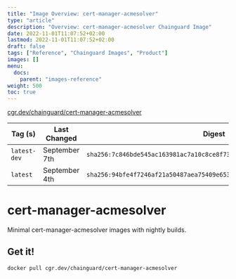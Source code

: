```yaml
---
title: "Image Overview: cert-manager-acmesolver"
type: "article"
description: "Overview: cert-manager-acmesolver Chainguard Image"
date: 2022-11-01T11:07:52+02:00
lastmod: 2022-11-01T11:07:52+02:00
draft: false
tags: ["Reference", "Chainguard Images", "Product"]
images: []
menu:
  docs:
    parent: "images-reference"
weight: 500
toc: true
---
```


[cgr.dev/chainguard/cert-manager-acmesolver](https://github.com/chainguard-images/images/tree/main/images/cert-manager-acmesolver)

| Tag (s)       | Last Changed  | Digest                                                                    |
|---------------|---------------|---------------------------------------------------------------------------|
|  `latest-dev` | September 7th | `sha256:7c846bde545ac163981ac7a10c8ce8f736282d8aea495dfaa3891faef98cfdb5` |
|  `latest`     | September 4th | `sha256:94bfe4f7246af21a50487aea75409e65343455e12daf0ea18d5808908d7f3cbf` |

# cert-manager-acmesolver

Minimal cert-manager-acmesolver images with nightly builds.

## Get it!

```shell
docker pull cgr.dev/chainguard/cert-manager-acmesolver
```
